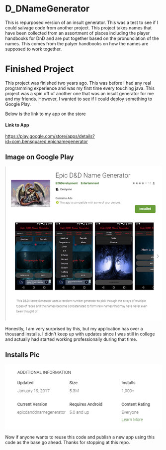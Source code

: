 # D_DNameGenerator
This is repurposed version of an insult generator.  This was a test to see if I could salvage code from another project.  This project 
takes names that have been collected from an assortment of places including the player handbooks for DnD and are put together based
on the pronunciation of the names.  This comes from the palyer handbooks on how the names are supposed to work together.

# Finished Project
This project was finished two years ago.  This was before I had any real programming experience and was my first time every touching java. 
This project was a spin off of another one that was an insult generator for me and my friends.  However, I wanted to see if I could deploy
something to Google Play.

Below is the link to my app on the store
#### Link to App
https://play.google.com/store/apps/details?id=com.bensquared.epicnamegenerator

## Image on Google Play
![Image of Name Generator](https://github.com/B2Gdevs/D_DNameGenerator/blob/master/epic_DnD_store_pic.PNG)

Honestly, I am very surprised by this, but my application has over a thousand installs.  I didn't keep up with updates since I was still in
college and actually had started working professionally during that time.

## Installs Pic
![Image of installs](https://github.com/B2Gdevs/D_DNameGenerator/blob/master/over_a_thousand_installs.PNG)

Now if anyone wants to reuse this code and publish a new app using this code as the base go ahead.  Thanks for stopping at this repo.
